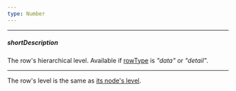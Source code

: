 ```yaml
---
type: Number
---
```

---
##### shortDescription
The row's hierarchical level. Available if [rowType](/api-reference/10%20UI%20Widgets/dxTreeList/6%20Row/rowType.md '/Documentation/ApiReference/UI_Widgets/dxTreeList/Row/#rowType') is *"data"* or *"detail"*.

---
The row's level is the same as [its node's level](/api-reference/10%20UI%20Widgets/dxTreeList/4%20Node/level.md '/Documentation/ApiReference/UI_Widgets/dxTreeList/Node/#level').